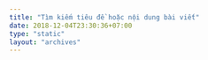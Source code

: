 ```yaml
---
title: "Tìm kiếm tiêu đề hoặc nội dung bài viết"
date: 2018-12-04T23:30:36+07:00
type: "static"
layout: "archives"
---
```

